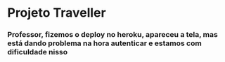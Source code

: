 # Projeto Traveller

### Professor, fizemos o deploy no heroku, apareceu a tela, mas está dando problema na hora autenticar e estamos com dificuldade nisso